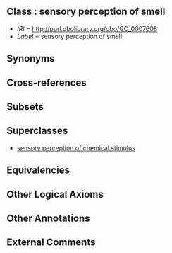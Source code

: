 
## Class : sensory perception of smell

 * *IRI* = http://purl.obolibrary.org/obo/GO_0007608
 * *Label* = sensory perception of smell

## Synonyms


## Cross-references


## Subsets


## Superclasses

 * [sensory perception of chemical stimulus](../../GO/06/GO_0007606.md)

## Equivalencies


## Other Logical Axioms


## Other Annotations


## External Comments


